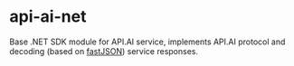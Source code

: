 # api-ai-net
Base .NET SDK module for API.AI service, implements API.AI protocol and decoding (based on [fastJSON](https://github.com/xVir/fastJSON)) service responses.

